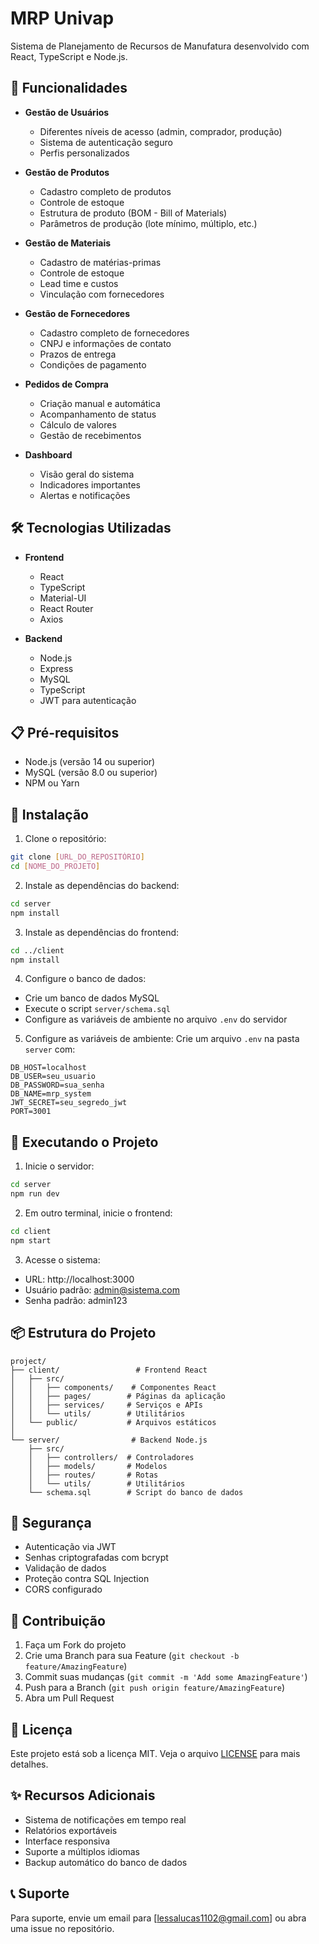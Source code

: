 # MRP Univap

Sistema de Planejamento de Recursos de Manufatura desenvolvido com React, TypeScript e Node.js.

## 🚀 Funcionalidades

- **Gestão de Usuários**
  - Diferentes níveis de acesso (admin, comprador, produção)
  - Sistema de autenticação seguro
  - Perfis personalizados

- **Gestão de Produtos**
  - Cadastro completo de produtos
  - Controle de estoque
  - Estrutura de produto (BOM - Bill of Materials)
  - Parâmetros de produção (lote mínimo, múltiplo, etc.)

- **Gestão de Materiais**
  - Cadastro de matérias-primas
  - Controle de estoque
  - Lead time e custos
  - Vinculação com fornecedores

- **Gestão de Fornecedores**
  - Cadastro completo de fornecedores
  - CNPJ e informações de contato
  - Prazos de entrega
  - Condições de pagamento

- **Pedidos de Compra**
  - Criação manual e automática
  - Acompanhamento de status
  - Cálculo de valores
  - Gestão de recebimentos

- **Dashboard**
  - Visão geral do sistema
  - Indicadores importantes
  - Alertas e notificações

## 🛠️ Tecnologias Utilizadas

- **Frontend**
  - React
  - TypeScript
  - Material-UI
  - React Router
  - Axios

- **Backend**
  - Node.js
  - Express
  - MySQL
  - TypeScript
  - JWT para autenticação

## 📋 Pré-requisitos

- Node.js (versão 14 ou superior)
- MySQL (versão 8.0 ou superior)
- NPM ou Yarn

## 🔧 Instalação

1. Clone o repositório:
```bash
git clone [URL_DO_REPOSITÓRIO]
cd [NOME_DO_PROJETO]
```

2. Instale as dependências do backend:
```bash
cd server
npm install
```

3. Instale as dependências do frontend:
```bash
cd ../client
npm install
```

4. Configure o banco de dados:
- Crie um banco de dados MySQL
- Execute o script `server/schema.sql`
- Configure as variáveis de ambiente no arquivo `.env` do servidor

5. Configure as variáveis de ambiente:
Crie um arquivo `.env` na pasta `server` com:
```
DB_HOST=localhost
DB_USER=seu_usuario
DB_PASSWORD=sua_senha
DB_NAME=mrp_system
JWT_SECRET=seu_segredo_jwt
PORT=3001
```

## 🚀 Executando o Projeto

1. Inicie o servidor:
```bash
cd server
npm run dev
```

2. Em outro terminal, inicie o frontend:
```bash
cd client
npm start
```

3. Acesse o sistema:
- URL: http://localhost:3000
- Usuário padrão: admin@sistema.com
- Senha padrão: admin123

## 📦 Estrutura do Projeto

```
project/
├── client/                 # Frontend React
│   ├── src/
│   │   ├── components/    # Componentes React
│   │   ├── pages/        # Páginas da aplicação
│   │   ├── services/     # Serviços e APIs
│   │   └── utils/        # Utilitários
│   └── public/           # Arquivos estáticos
│
└── server/                # Backend Node.js
    ├── src/
    │   ├── controllers/  # Controladores
    │   ├── models/       # Modelos
    │   ├── routes/       # Rotas
    │   └── utils/        # Utilitários
    └── schema.sql        # Script do banco de dados
```

## 🔐 Segurança

- Autenticação via JWT
- Senhas criptografadas com bcrypt
- Validação de dados
- Proteção contra SQL Injection
- CORS configurado

## 🤝 Contribuição

1. Faça um Fork do projeto
2. Crie uma Branch para sua Feature (`git checkout -b feature/AmazingFeature`)
3. Commit suas mudanças (`git commit -m 'Add some AmazingFeature'`)
4. Push para a Branch (`git push origin feature/AmazingFeature`)
5. Abra um Pull Request

## 📝 Licença

Este projeto está sob a licença MIT. Veja o arquivo [LICENSE](LICENSE) para mais detalhes.

## ✨ Recursos Adicionais

- Sistema de notificações em tempo real
- Relatórios exportáveis
- Interface responsiva
- Suporte a múltiplos idiomas
- Backup automático do banco de dados

## 📞 Suporte

Para suporte, envie um email para [lessalucas1102@gmail.com] ou abra uma issue no repositório.
